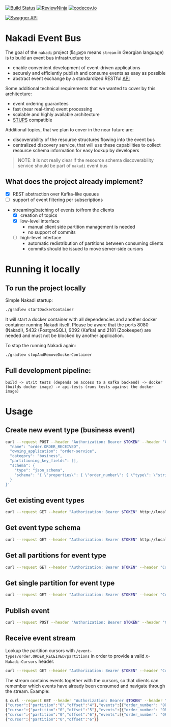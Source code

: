 [![Build Status](https://travis-ci.org/zalando/nakadi.svg)](https://travis-ci.org/zalando/nakadi)
[![ReviewNinja](https://app.review.ninja/44234368/badge)](https://app.review.ninja/zalando/nakadi)
[![codecov.io](https://codecov.io/github/zalando/nakadi/coverage.svg?branch=nakadi-jvm)](https://codecov.io/github/zalando/nakadi?branch=nakadi-jvm)

[![Swagger API](http://online.swagger.io/validator?url=https://raw.githubusercontent.com/zalando/nakadi/nakadi-jvm/api/nakadi-event-bus-api.yaml)](http://online.swagger.io/validator?url=https://raw.githubusercontent.com/zalando/nakadi/nakadi-jvm/api/nakadi-event-bus-api.yaml)

# Nakadi Event Bus

The goal of the `nakadi` project (ნაკადი means `stream` in Georgian language) is to build an event bus infrastructure to:

*  enable convenient development of event-driven applications
*  securely and efficiently publish and consume events as easy as possible
*  abstract event exchange by a standardized RESTful [API](/api/nakadi-event-bus-api.yaml)

Some additional technical requirements that we wanted to cover by this architecture:

* event ordering guarantees
* fast (near real-time) event processing
* scalable and highly available architecture
* [STUPS](https://stups.io/) compatible

Additional topics, that we plan to cover in the near future are:

* discoverability of the resource structures flowing into the event bus
* centralized discovery service, that will use these capabilities to collect resource schema information for easy lookup by developers

> NOTE: it is not really clear if the resource schema discoverability service should be part of `nakadi` event bus

## What does the project already implement?

* [x] REST abstraction over Kafka-like queues
* [ ] support of event filtering per subscriptions
* streaming/batching of events to/from the clients
  * [x] creation of topics
  * [x] low-level interface
    * manual client side partition management is needed
    * no support of commits
  * [ ] high-level interface
    * automatic redistribution of partitions between consuming clients
    * commits should be issued to move server-side cursors

# Running it locally

## To run the project locally

Simple Nakadi startup:

```sh
./gradlew startDockerContainer
```

It will start a docker container with all dependencies and another docker container running Nakadi itself. Please be
aware that the ports 8080 (Nakadi), 5432 (PostgreSQL), 9092 (Kafka) and 2181 (Zookeeper) are needed and must not be
blocked by another application.

To stop the running Nakadi again:

```sh
./gradlew stopAndRemoveDockerContainer
```

## Full development pipeline:

    build -> ut/it tests (depends on access to a Kafka backend) -> docker (builds docker image) -> api-tests (runs tests against the docker image)

# Usage

## Create new event type (business event)

```sh
curl --request POST --header "Authorization: Bearer $TOKEN" --header "Content-Type:application/json" http://localhost:8080/event-types -d '{
  "name": "order.ORDER_RECEIVED",
  "owning_application": "order-service",
  "category": "business",
  "partitioning_key_fields": [],
  "schema": {
    "type": "json_schema",
    "schema": "{ \"properties\": { \"order_number\": { \"type\": \"string\" } } }"
  }
}'
```

## Get existing event types

```sh
curl --request GET --header "Authorization: Bearer $TOKEN" http://localhost:8080/event-types
```

## Get event type schema

```sh
curl --request GET --header "Authorization: Bearer $TOKEN" http://localhost:8080/event-types/order.ORDER_RECEIVED
```

## Get all partitions for event type

```sh
curl --request GET --header "Authorization: Bearer $TOKEN" --header "Content-Type:application/json" http://localhost:8080/event-types/order.ORDER_RECEIVED/partitions
```

## Get single partition for event type

```sh
curl --request GET --header "Authorization: Bearer $TOKEN" --header "Content-Type:application/json" http://localhost:8080/event-types/order.ORDER_RECEIVED/partitions/0
```

## Publish event

```sh
curl --request POST --header "Authorization: Bearer $TOKEN" --header "Content-Type:application/json" http://localhost:8080/event-types/order.ORDER_RECEIVED/events -d '{ "order_number": "ORDER_ONE", "metadata": { "eid": "39ac3332-eb00-11e5-91fe-1c6f65464fc6", "occurred_at": "2016-03-15T23:47:15+01:00" } }'
```

## Receive event stream

Lookup the partition cursors with `/event-types/order.ORDER_RECEIVED/partitions` in order to provide a valid `X-Nakadi-Cursors` header.

```sh
curl --request GET --header "Authorization: Bearer $TOKEN" --header "Content-Type:application/json" --header 'X-Nakadi-Cursors:[{"partition": "0", "offset":"0"}]' http://localhost:8080/event-types/order.ORDER_RECEIVED/events
```

The stream contains events together with the cursors, so that clients can remember which events have already been consumed and navigate through the stream. Example:

```sh
$ curl --request GET --header "Authorization: Bearer $TOKEN" --header "Content-Type:application/json" --header 'X-Nakadi-Cursors:[{"partition": "0", "offset":"3"}]' http://localhost:8080/event-types/order.ORDER_RECEIVED/events
{"cursor":{"partition":"0","offset":"4"},"events":[{"order_number": "ORDER_001", "metadata": {"eid": "4ae5011e-eb01-11e5-8b4a-1c6f65464fc6", "occurred_at": "2016-03-15T23:56:11+01:00"}}]}
{"cursor":{"partition":"0","offset":"5"},"events":[{"order_number": "ORDER_002", "metadata": {"eid": "4bea74a4-eb01-11e5-9efa-1c6f65464fc6", "occurred_at": "2016-03-15T23:57:15+01:00"}}]}
{"cursor":{"partition":"0","offset":"6"},"events":[{"order_number": "ORDER_003", "metadata": {"eid": "4cc6d2f0-eb01-11e5-b606-1c6f65464fc6", "occurred_at": "2016-03-15T23:58:15+01:00"}}]}
{"cursor":{"partition":"0","offset":"6"}}
```
